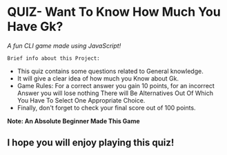 # QUIZ- Want To Know How Much You Have Gk?

*A fun CLI game made using JavaScript!*

    Brief info about this Project:

  + This quiz contains some questions related to General knowledge.
  + It will give a clear idea of how much you Know about Gk.
  + Game Rules: For a correct answer you gain 10 points, for an incorrect Answer you will lose nothing There will Be Alternatives Out Of Which You Have To Select One Appropriate Choice.
  + Finally, don't forget to check your final score out of 100 points.

**Note: An Absolute Beginner Made This Game**
## I hope you will enjoy playing this quiz!